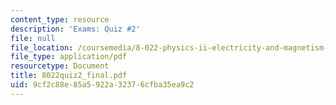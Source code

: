 ```yaml
---
content_type: resource
description: 'Exams: Quiz #2'
file: null
file_location: /coursemedia/8-022-physics-ii-electricity-and-magnetism-fall-2002/9cf2c88e85a5922a32376cfba35ea9c2_8022quiz2_final.pdf
file_type: application/pdf
resourcetype: Document
title: 8022quiz2_final.pdf
uid: 9cf2c88e-85a5-922a-3237-6cfba35ea9c2
---
```


